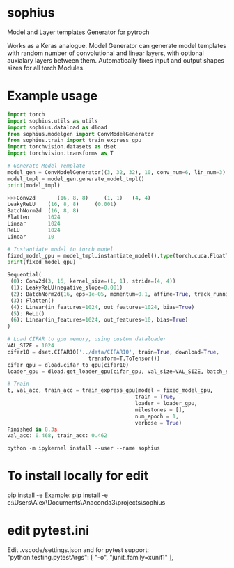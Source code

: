 # sophius
 Model and Layer templates Generator for pytroch

 Works as a Keras analogue. Model Generator can generate model templates with random number
 of convolutional and linear layers, with optional auxialary layers between them. Automatically
 fixes input and output shapes sizes for all torch Modules. 

 # Example usage

 ```python
import torch
import sophius.utils as utils
import sophius.dataload as dload
from sophius.modelgen import ConvModelGenerator
from sophius.train import train_express_gpu
import torchvision.datasets as dset
import torchvision.transforms as T

# Generate Model Template
model_gen = ConvModelGenerator((3, 32, 32), 10, conv_num=6, lin_num=3)
model_tmpl = model_gen.generate_model_tmpl()
print(model_tmpl)

>>>Conv2d       (16, 8, 8)     (1, 1)   (4, 4)  
LeakyReLU    (16, 8, 8)     (0.001) 
BatchNorm2d  (16, 8, 8)    
Flatten      1024          
Linear       1024          
ReLU         1024          
Linear       10

# Instantiate model to torch model
fixed_model_gpu = model_tmpl.instantiate_model().type(torch.cuda.FloatTensor)
print(fixed_model_gpu)

Sequential(
  (0): Conv2d(3, 16, kernel_size=(1, 1), stride=(4, 4))
  (1): LeakyReLU(negative_slope=0.001)
  (2): BatchNorm2d(16, eps=1e-05, momentum=0.1, affine=True, track_running_stats=True)
  (3): Flatten()
  (4): Linear(in_features=1024, out_features=1024, bias=True)
  (5): ReLU()
  (6): Linear(in_features=1024, out_features=10, bias=True)
)

# Load CIFAR to gpu memory, using custom dataloader
VAL_SIZE = 1024
cifar10 = dset.CIFAR10('../data/CIFAR10', train=True, download=True,
                           transform=T.ToTensor())
cifar_gpu = dload.cifar_to_gpu(cifar10)
loader_gpu = dload.get_loader_gpu(cifar_gpu, val_size=VAL_SIZE, batch_size=1024)

# Train
t, val_acc, train_acc = train_express_gpu(model = fixed_model_gpu,
                                          train = True,
                                          loader = loader_gpu,
                                          milestones = [],
                                          num_epoch = 1,
                                          verbose = True)
Finished in 8.3s 
val_acc: 0.468, train_acc: 0.462
```


```
python -m ipykernel install --user --name sophius
```

 # To install locally for edit
 pip install -e <local sophius folder>
 Example: 
 pip install -e c:\Users\Alex\Documents\Anaconda3\projects\sophius

# edit pytest.ini
Edit .vscode/settings.json and for pytest support:
    "python.testing.pytestArgs": [
        "-o", "junit_family=xunit1"
    ],
